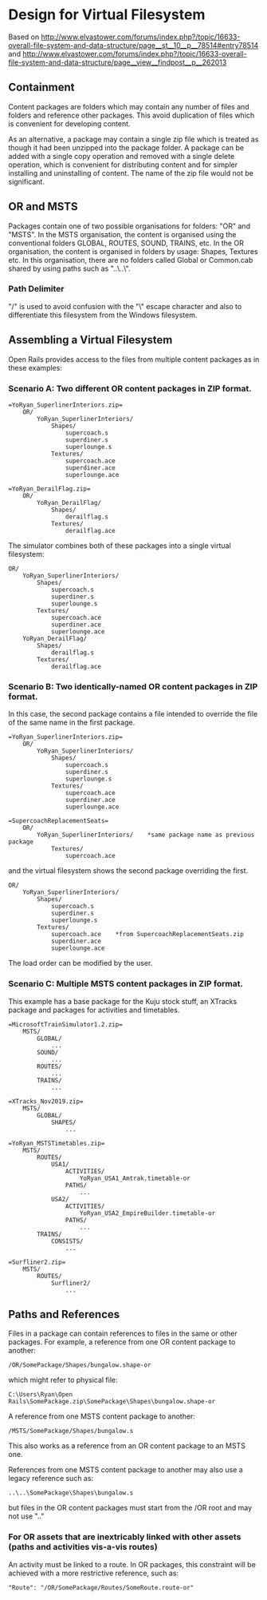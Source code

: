 # Design for Virtual Filesystem

Based on http://www.elvastower.com/forums/index.php?/topic/16633-overall-file-system-and-data-structure/page__st__10__p__78514#entry78514
and http://www.elvastower.com/forums/index.php?/topic/16633-overall-file-system-and-data-structure/page__view__findpost__p__262013

## Containment
Content packages are folders which may contain any number of files and folders and reference other packages.
This avoid duplication of files which is convenient for developing content.

As an alternative, a package may contain a single zip file which is treated as though it had been unzipped into the package folder. A package can be added with a single copy operation and removed with a single delete operation, which is convenient for distributing content and for simpler installing and uninstalling of content.
The name of the zip file would not be significant.

## OR and MSTS
Packages contain one of two possible organisations for folders: "OR" and "MSTS".
In the MSTS organisation, the content is organised using the conventional folders GLOBAL, ROUTES, SOUND, TRAINS, etc.
In the OR organisation, the content is organised in folders by usage: Shapes, Textures etc.
In this organisation, there are no folders called Global or Common.cab shared by using paths such as "..\\..\\".

### Path Delimiter
"/" is used to avoid confusion with the "\\" escape character and also to differentiate this filesystem from the Windows filesystem.

## Assembling a Virtual Filesystem
Open Rails provides access to the files from multiple content packages as in these examples:

### Scenario A: Two different OR content packages in ZIP format.
    =YoRyan_SuperlinerInteriors.zip=
        OR/
            YoRyan_SuperlinerInteriors/
                Shapes/
                    supercoach.s
                    superdiner.s
                    superlounge.s
                Textures/
                    supercoach.ace
                    superdiner.ace
                    superlounge.ace

    =YoRyan_DerailFlag.zip=
        OR/
            YoRyan_DerailFlag/
                Shapes/
                    derailflag.s
                Textures/
                    derailflag.ace

The simulator combines both of these packages into a single virtual filesystem:

    OR/
        YoRyan_SuperlinerInteriors/
            Shapes/
                supercoach.s
                superdiner.s
                superlounge.s
            Textures/
                supercoach.ace
                superdiner.ace
                superlounge.ace
        YoRyan_DerailFlag/
            Shapes/
                derailflag.s
            Textures/
                derailflag.ace

### Scenario B: Two identically-named OR content packages in ZIP format.
In this case, the second package contains a file intended to override the file of the same name in the first package.

    =YoRyan_SuperlinerInteriors.zip=
        OR/
            YoRyan_SuperlinerInteriors/
                Shapes/
                    supercoach.s
                    superdiner.s
                    superlounge.s
                Textures/
                    supercoach.ace
                    superdiner.ace
                    superlounge.ace

    =SupercoachReplacementSeats=
        OR/
            YoRyan_SuperlinerInteriors/    *same package name as previous package
                Textures/
                    supercoach.ace

and the virtual filesystem shows the second package overriding the first.

    OR/
        YoRyan_SuperlinerInteriors/
            Shapes/
                supercoach.s
                superdiner.s
                superlounge.s
            Textures/
                supercoach.ace    *from SupercoachReplacementSeats.zip
                superdiner.ace
                superlounge.ace

The load order can be modified by the user.                

### Scenario C: Multiple MSTS content packages in ZIP format.
This example has a base package for the Kuju stock stuff, an XTracks package and packages for activities and timetables.

    =MicrosoftTrainSimulator1.2.zip=
        MSTS/
            GLOBAL/
                ...
            SOUND/
                ...
            ROUTES/
                ...
            TRAINS/
                ...

    =XTracks_Nov2019.zip=
        MSTS/
            GLOBAL/
                SHAPES/
                    ...
                    
    =YoRyan_MSTSTimetables.zip=
        MSTS/
            ROUTES/
                USA1/
                    ACTIVITIES/
                        YoRyan_USA1_Amtrak.timetable-or
                    PATHS/
                        ...
                USA2/
                    ACTIVITIES/
                        YoRyan_USA2_EmpireBuilder.timetable-or
                    PATHS/
                        ...
            TRAINS/
                CONSISTS/
                    ...

    =Surfliner2.zip=
        MSTS/
            ROUTES/
                Surfliner2/
                    ...

## Paths and References
Files in a package can contain references to files in the same or other packages. For example,
a reference from one OR content package to another:

    /OR/SomePackage/Shapes/bungalow.shape-or

which might refer to physical file:

    C:\Users\Ryan\Open Rails\SomePackage.zip\SomePackage\Shapes\bungalow.shape-or

A reference from one MSTS content package to another:

    /MSTS/SomePackage/Shapes/bungalow.s

This also works as a reference from an OR content package to an MSTS one.

References from one MSTS content package to another may also use a legacy reference such as:

    ..\..\SomePackage\Shapes\bungalow.s

but files in the OR content packages must start from the /OR root and may not use ".."


### For OR assets that are inextricably linked with other assets (paths and activities vis-a-vis routes)
An activity must be linked to a route. In OR packages, this constraint will be achieved with a more restrictive reference, such as:

    "Route": "/OR/SomePackage/Routes/SomeRoute.route-or"
